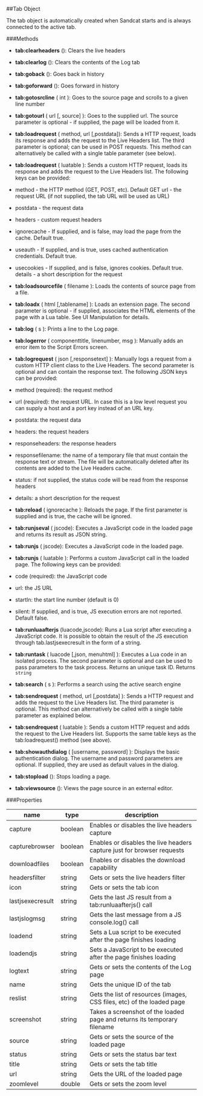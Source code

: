 ##Tab Object

The tab object is automatically created when Sandcat starts and is always connected to the active tab.

###Methods

* **tab:clearheaders** (): Clears the live headers

* **tab:clearlog** (): Clears the contents of the Log tab

* **tab:goback** (): Goes back in history

* **tab:goforward** (): Goes forward in history

* **tab:gotosrcline** ( int ): Goes to the source page and scrolls to a given line number

* **tab:gotourl** ( url [, source] ): Goes to the supplied url. The source parameter is optional - if supplied, the page will be loaded from it.

* **tab:loadrequest** ( method, url [,postdata]): Sends a HTTP request, loads its response and adds the request to the Live Headers list. The third parameter is optional; can be used in POST requests. This method can alternatively be called with a single table parameter (see below).

* **tab:loadrequest** ( luatable ): Sends a custom HTTP request, loads its response and adds the request to the Live Headers list. The following keys can be provided:
 * method - the HTTP method (GET, POST, etc). Default GET
url - the request URL (if not supplied, the tab URL will be used as URL)
 * postdata - the request data
 * headers - custom request headers
 * ignorecache - If supplied, and is false, may load the page from the cache. Default true.
 * useauth - If supplied, and is true, uses cached authentication credentials. Default true.
 * usecookies - If supplied, and is false, ignores cookies. Default true.
details - a short description for the request

* **tab:loadsourcefile** ( filename ): Loads the contents of source page from a file.

* **tab:loadx** ( html [,tablename] ): Loads an extension page. The second parameter is optional - if supplied, associates the HTML elements of the page with a Lua table. See UI Manipulation for details.

* **tab:log** ( s ): Prints a line to the Log page.

* **tab:logerror** ( componenttitle, linenumber, msg ): Manually adds an error item to the Script Errors screen.

* **tab:logrequest** ( json [,responsetext] ): Manually logs a request from a custom HTTP client class to the Live Headers. The second parameter is optional and can contain the response text. The following JSON keys can be provided:
 * method (required): the request method
 * url (required): the request URL. In case this is a low level request you can supply a host and a port key instead of an URL key.
 * postdata: the request data
 * headers: the request headers
 * responseheaders: the response headers
 * responsefilename: the name of a temporary file that must contain the response text or stream. The file will be automatically deleted after its contents are added to the Live Headers cache.
 * status: if not supplied, the status code will be read from the response headers
 * details: a short description for the request

* **tab:reload** ( ignorecache ): Reloads the page. If the first parameter is supplied and is true, the cache will be ignored.

* **tab:runjseval** ( jscode): Executes a JavaScript code in the loaded page and returns its result as JSON string.

* **tab:runjs** ( jscode): Executes a JavaScript code in the loaded page.

* **tab:runjs** ( luatable ): Performs a custom JavaScript call in the loaded page. The following keys can be provided:
 * code (required): the JavaScript code
 * url: the JS URL
 * startln: the start line number (default is 0)
 * silent: If supplied, and is true, JS execution errors are not reported. Default false.
 
* **tab:runluaafterjs** (luacode,jscode): Runs a Lua script after executing a JavaScript code. It is possible to obtain the result of the JS execution through tab.lastjsexecresult in the form of a string.


* **tab:runtask** ( luacode [,json, menuhtml] ): Executes a Lua code in an isolated process. The second parameter is optional and can be used to pass parameters to the task process. Returns an unique task ID. Returns `string`

* **tab:search** ( s ): Performs a search using the active search engine

* **tab:sendrequest** ( method, url [,postdata] ): Sends a HTTP request and adds the request to the Live Headers list. The third parameter is optional. This method can alternatively be called with a single table parameter as explained below.

* **tab:sendrequest** ( luatable ): Sends a custom HTTP request and adds the request to the Live Headers list. Supports the same table keys as the tab:loadrequest() method (see above).

* **tab:showauthdialog** ( [username, password] ): Displays the basic authentication dialog. The username and password parameters are optional. If supplied, they are used as default values in the dialog.

* **tab:stopload** (): Stops loading a page.

* **tab:viewsource** (): Views the page source in an external editor.

###Properties

name | type | description
--- | --- | ---
capture|boolean|Enables or disables the live headers capture
capturebrowser|boolean|Enables or disables the live headers capture just for browser requests
downloadfiles|boolean|Enables or disables the download capability
headersfilter|string|Gets or sets the live headers filter
icon|string|Gets or sets the tab icon
lastjsexecresult|string|Gets the last JS result from a tab:runluaafterjs() call
lastjslogmsg|string|Gets the last message from a JS console.log() call
loadend|string|Sets a Lua script to be executed after the page finishes loading
loadendjs|string|Sets a JavaScript to be executed after the page finishes loading
logtext|string|Gets or sets the contents of the Log page
name|string|Gets the unique ID of the tab
reslist|string|Gets the list of resources (images, CSS files, etc) of the loaded page
screenshot|string|Takes a screenshot of the loaded page and returns its temporary filename
source|string|Gets or sets the source of the loaded page
status|string|Gets or sets the status bar text
title|string|Gets or sets the tab title
url|string|Gets the URL of the loaded page
zoomlevel|double|Gets or sets the zoom level